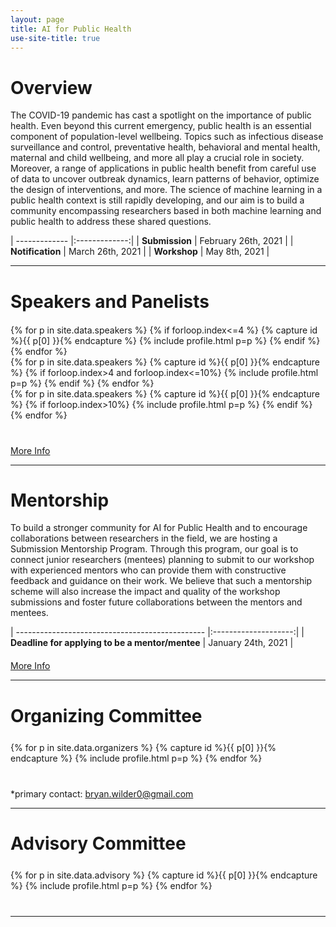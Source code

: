 ```yaml
---
layout: page
title: AI for Public Health
use-site-title: true
---
```


# Overview

The COVID-19 pandemic has cast a spotlight on the importance of public health. Even beyond this current emergency, public health is an essential component of population-level wellbeing. Topics such as infectious disease surveillance and control, preventative health, behavioral and mental health, maternal and child wellbeing, and more all play a crucial role in society. Moreover, a range of applications in public health benefit from careful use of data to uncover outbreak dynamics, learn patterns of behavior, optimize the design of interventions, and more. The science of machine learning in a public health context is still rapidly developing, and our aim is to build a community encompassing researchers based in both machine learning and public health to address these shared questions.


| ------------- |:-------------:|
| **Submission** | February 26th, 2021   |
| **Notification** | March 26th, 2021 |
| **Workshop** | May 8th, 2021 |


<hr>

# Speakers and Panelists
<div class="container" style="margin-top: 20px;margin-bottom: 10px;">
  <div class="row">
  {% for p in site.data.speakers %}
  {% if forloop.index<=4 %}
  {% capture id %}{{ p[0] }}{% endcapture %}
  {% include profile.html p=p %}
  {% endif %}
  {% endfor %}
  </div>
  <div class="row">
  {% for p in site.data.speakers %}
  {% capture id %}{{ p[0] }}{% endcapture %}
  {% if forloop.index>4 and forloop.index<=10%}
  {% include profile.html p=p %}
  {% endif %}
  {% endfor %}
  </div>
  <div class="row">
  {% for p in site.data.speakers %}
  {% capture id %}{{ p[0] }}{% endcapture %}
  {% if forloop.index>10%}
  {% include profile.html p=p %}
  {% endif %}
  {% endfor %}
 </div>
</div>

<div class="container" style="margin-top: 40px;margin-bottom: 10px;">
<a href="speakers">More Info</a>
</div>


<hr>

# Mentorship

To build a stronger community for AI for Public Health and to encourage collaborations between researchers in the field, 
we are hosting a Submission Mentorship Program. Through this program, our goal is to connect junior researchers 
(mentees) planning to submit to our workshop with experienced mentors who can provide them with constructive 
feedback and guidance on their work. We believe that such a mentorship scheme will also increase the impact and 
quality of the workshop submissions and foster future collaborations between the mentors and mentees.
</div>

| ----------------------------------------------- |:--------------------:|
| **Deadline for applying to be a mentor/mentee** | January 24th, 2021   |



<div class="container" style="margin-top: 20px;margin-bottom: 10px;">
<a href="mentorship">More Info</a>
</div>


<hr>

# Organizing Committee

<!-- prettier-ignore -->
<div class="container" style="margin-top: 25px;margin-bottom: 40px;">
  <div class="row">
    {% for p in site.data.organizers %}
    {% capture id %}{{ p[0] }}{% endcapture %}
    {% include profile.html p=p %}
    {% endfor %}
  </div>
</div>

\*primary contact: bryan.wilder0@gmail.com
<hr>

# Advisory Committee

<!-- prettier-ignore -->
<div class="container" style="margin-top: 25px;margin-bottom: 40px;">
  <div class="row">
    {% for p in site.data.advisory %}
    {% capture id %}{{ p[0] }}{% endcapture %}
    {% include profile.html p=p %}
    {% endfor %}
  </div>
</div>



<div class="container" style="margin-bottom: 10px;"></div>

<hr>

